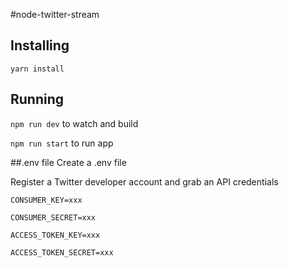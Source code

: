 #node-twitter-stream

## Installing

```yarn install```

## Running

`npm run dev` to watch and build

`npm run start` to run app


##.env file
Create a .env file

Register a Twitter developer account and grab an API credentials

	CONSUMER_KEY=xxx

    CONSUMER_SECRET=xxx
    
    ACCESS_TOKEN_KEY=xxx
    
    ACCESS_TOKEN_SECRET=xxx
